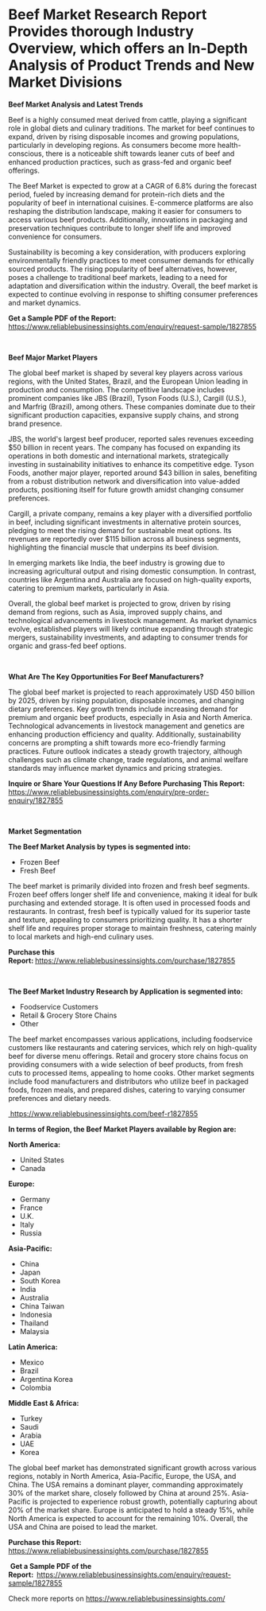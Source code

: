 <p><h1>Beef Market Research Report Provides thorough Industry Overview, which offers an In-Depth Analysis of Product Trends and New Market Divisions</h1></p><p><strong>Beef Market Analysis and Latest Trends</strong></p>
<p><p>Beef is a highly consumed meat derived from cattle, playing a significant role in global diets and culinary traditions. The market for beef continues to expand, driven by rising disposable incomes and growing populations, particularly in developing regions. As consumers become more health-conscious, there is a noticeable shift towards leaner cuts of beef and enhanced production practices, such as grass-fed and organic beef offerings. </p><p>The Beef Market is expected to grow at a CAGR of 6.8% during the forecast period, fueled by increasing demand for protein-rich diets and the popularity of beef in international cuisines. E-commerce platforms are also reshaping the distribution landscape, making it easier for consumers to access various beef products. Additionally, innovations in packaging and preservation techniques contribute to longer shelf life and improved convenience for consumers.</p><p>Sustainability is becoming a key consideration, with producers exploring environmentally friendly practices to meet consumer demands for ethically sourced products. The rising popularity of beef alternatives, however, poses a challenge to traditional beef markets, leading to a need for adaptation and diversification within the industry. Overall, the beef market is expected to continue evolving in response to shifting consumer preferences and market dynamics.</p></p>
<p><strong>Get a Sample PDF of the Report:&nbsp;</strong> <a href="https://www.reliablebusinessinsights.com/enquiry/request-sample/1827855?utm_campaign=3430&utm_medium=2&utm_source=Github&utm_content=ia&utm_term=07042025&utm_id=beef">https://www.reliablebusinessinsights.com/enquiry/request-sample/1827855</a></p>
<p>&nbsp;</p>
<p><strong>Beef Major Market Players</strong></p>
<p><p>The global beef market is shaped by several key players across various regions, with the United States, Brazil, and the European Union leading in production and consumption. The competitive landscape includes prominent companies like JBS (Brazil), Tyson Foods (U.S.), Cargill (U.S.), and Marfrig (Brazil), among others. These companies dominate due to their significant production capacities, expansive supply chains, and strong brand presence.</p><p>JBS, the world's largest beef producer, reported sales revenues exceeding $50 billion in recent years. The company has focused on expanding its operations in both domestic and international markets, strategically investing in sustainability initiatives to enhance its competitive edge. Tyson Foods, another major player, reported around $43 billion in sales, benefiting from a robust distribution network and diversification into value-added products, positioning itself for future growth amidst changing consumer preferences.</p><p>Cargill, a private company, remains a key player with a diversified portfolio in beef, including significant investments in alternative protein sources, pledging to meet the rising demand for sustainable meat options. Its revenues are reportedly over $115 billion across all business segments, highlighting the financial muscle that underpins its beef division.</p><p>In emerging markets like India, the beef industry is growing due to increasing agricultural output and rising domestic consumption. In contrast, countries like Argentina and Australia are focused on high-quality exports, catering to premium markets, particularly in Asia. </p><p>Overall, the global beef market is projected to grow, driven by rising demand from regions, such as Asia, improved supply chains, and technological advancements in livestock management. As market dynamics evolve, established players will likely continue expanding through strategic mergers, sustainability investments, and adapting to consumer trends for organic and grass-fed beef options.</p></p>
<p>&nbsp;</p>
<p><strong>What Are The Key Opportunities For Beef Manufacturers?</strong></p>
<p><p>The global beef market is projected to reach approximately USD 450 billion by 2025, driven by rising population, disposable incomes, and changing dietary preferences. Key growth trends include increasing demand for premium and organic beef products, especially in Asia and North America. Technological advancements in livestock management and genetics are enhancing production efficiency and quality. Additionally, sustainability concerns are prompting a shift towards more eco-friendly farming practices. Future outlook indicates a steady growth trajectory, although challenges such as climate change, trade regulations, and animal welfare standards may influence market dynamics and pricing strategies.</p></p>
<p><strong>Inquire or Share Your Questions If Any Before Purchasing This Report:</strong> <a href="https://www.reliablebusinessinsights.com/enquiry/pre-order-enquiry/1827855?utm_campaign=3430&utm_medium=2&utm_source=Github&utm_content=ia&utm_term=07042025&utm_id=beef">https://www.reliablebusinessinsights.com/enquiry/pre-order-enquiry/1827855</a></p>
<p>&nbsp;</p>
<p><strong>Market Segmentation</strong></p>
<p><strong>The Beef Market Analysis by types is segmented into:</strong></p>
<p><ul><li>Frozen Beef</li><li>Fresh Beef</li></ul></p>
<p><p>The beef market is primarily divided into frozen and fresh beef segments. Frozen beef offers longer shelf life and convenience, making it ideal for bulk purchasing and extended storage. It is often used in processed foods and restaurants. In contrast, fresh beef is typically valued for its superior taste and texture, appealing to consumers prioritizing quality. It has a shorter shelf life and requires proper storage to maintain freshness, catering mainly to local markets and high-end culinary uses.</p></p>
<p><strong>Purchase this Report:&nbsp;</strong><a href="https://www.reliablebusinessinsights.com/purchase/1827855?utm_campaign=3430&utm_medium=2&utm_source=Github&utm_content=ia&utm_term=07042025&utm_id=beef">https://www.reliablebusinessinsights.com/purchase/1827855</a></p>
<p>&nbsp;</p>
<p><strong>The Beef Market Industry Research by Application is segmented into:</strong></p>
<p><ul><li>Foodservice Customers</li><li>Retail & Grocery Store Chains</li><li>Other</li></ul></p>
<p><p>The beef market encompasses various applications, including foodservice customers like restaurants and catering services, which rely on high-quality beef for diverse menu offerings. Retail and grocery store chains focus on providing consumers with a wide selection of beef products, from fresh cuts to processed items, appealing to home cooks. Other market segments include food manufacturers and distributors who utilize beef in packaged foods, frozen meals, and prepared dishes, catering to varying consumer preferences and dietary needs.</p></p>
<p><a href="https://www.reliablebusinessinsights.com/beef-r1827855?utm_campaign=3430&utm_medium=2&utm_source=Github&utm_content=ia&utm_term=07042025&utm_id=beef">&nbsp;https://www.reliablebusinessinsights.com/beef-r1827855</a></p>
<p><strong>In terms of Region, the Beef Market Players available by Region are:</strong></p>
<p>
    <p> <strong> North America: </strong>
        <ul>
            <li>United States</li>
            <li>Canada</li>
        </ul>
        </p> 
    <p> <strong> Europe: </strong>
        <ul>
            <li>Germany</li>
            <li>France</li>
            <li>U.K.</li>
            <li>Italy</li>
            <li>Russia</li>
        </ul>
        </p> 
    <p> <strong> Asia-Pacific: </strong>
        <ul>
            <li>China</li>
            <li>Japan</li>
            <li>South Korea</li>
            <li>India</li>
            <li>Australia</li>
            <li>China Taiwan</li>
            <li>Indonesia</li>
            <li>Thailand</li>
            <li>Malaysia</li>
        </ul>
        </p> 
    <p> <strong> Latin America: </strong>
        <ul>
            <li>Mexico</li>
            <li>Brazil</li>
            <li>Argentina Korea</li>
            <li>Colombia</li>
        </ul>
        </p> 
    <p> <strong> Middle East & Africa: </strong>
        <ul>
            <li>Turkey</li>
            <li>Saudi</li>
            <li>Arabia</li>
            <li>UAE</li>
            <li>Korea</li>
        </ul>
    </p>
    </p>
<p><p>The global beef market has demonstrated significant growth across various regions, notably in North America, Asia-Pacific, Europe, the USA, and China. The USA remains a dominant player, commanding approximately 30% of the market share, closely followed by China at around 25%. Asia-Pacific is projected to experience robust growth, potentially capturing about 20% of the market share. Europe is anticipated to hold a steady 15%, while North America is expected to account for the remaining 10%. Overall, the USA and China are poised to lead the market.</p></p>
<p><strong>Purchase this Report: </strong><a href="https://www.reliablebusinessinsights.com/purchase/1827855?utm_campaign=3430&utm_medium=2&utm_source=Github&utm_content=ia&utm_term=07042025&utm_id=beef">https://www.reliablebusinessinsights.com/purchase/1827855</a></p>
<p>&nbsp;<strong>Get a Sample PDF of the Report:&nbsp;&nbsp;</strong><a href="https://www.reliablebusinessinsights.com/enquiry/request-sample/1827855?utm_campaign=3430&utm_medium=2&utm_source=Github&utm_content=ia&utm_term=07042025&utm_id=beef">https://www.reliablebusinessinsights.com/enquiry/request-sample/1827855</a></p>
<p><strong></strong></p>
<p>Check more reports on <a href="https://www.reliablebusinessinsights.com/?utm_campaign=3430&utm_medium=2&utm_source=Github&utm_content=ia&utm_term=07042025&utm_id=beef">https://www.reliablebusinessinsights.com/</a></p>
